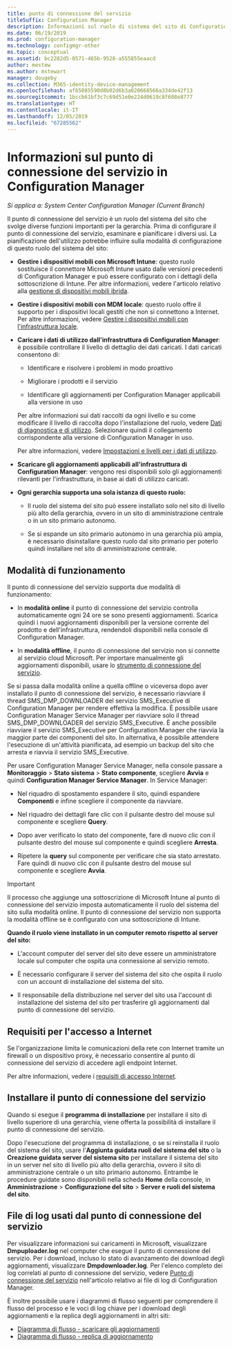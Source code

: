 ```yaml
---
title: punto di connessione del servizio
titleSuffix: Configuration Manager
description: Informazioni sul ruolo di sistema del sito di Configuration Manager e pianificazione della gamma di usi.
ms.date: 06/19/2019
ms.prod: configuration-manager
ms.technology: configmgr-other
ms.topic: conceptual
ms.assetid: bc2282d5-0571-465b-9528-a555855eaacd
author: mestew
ms.author: mstewart
manager: dougeby
ms.collection: M365-identity-device-management
ms.openlocfilehash: af65085590d8b02d6b3a020668566a334de42f13
ms.sourcegitcommit: 1bccb61bf3c7c69d51e0e224d0619c8f608e8777
ms.translationtype: HT
ms.contentlocale: it-IT
ms.lasthandoff: 12/05/2019
ms.locfileid: "67285562"
---
```

# <a name="about-the-service-connection-point-in-configuration-manager"></a>Informazioni sul punto di connessione del servizio in Configuration Manager

*Si applica a: System Center Configuration Manager (Current Branch)*

Il punto di connessione del servizio è un ruolo del sistema del sito che svolge diverse funzioni importanti per la gerarchia. Prima di configurare il punto di connessione del servizio, esaminare e pianificare i diversi usi. La pianificazione dell'utilizzo potrebbe influire sulla modalità di configurazione di questo ruolo del sistema del sito:  

- **Gestire i dispositivi mobili con Microsoft Intune**: questo ruolo sostituisce il connettore Microsoft Intune usato dalle versioni precedenti di Configuration Manager e può essere configurato con i dettagli della sottoscrizione di Intune. Per altre informazioni, vedere l'articolo relativo alla [gestione di dispositivi mobili ibrida](/sccm/mdm/understand/hybrid-mobile-device-management).  

- **Gestire i dispositivi mobili con MDM locale**: questo ruolo offre il supporto per i dispositivi locali gestiti che non si connettono a Internet. Per altre informazioni, vedere [Gestire i dispositivi mobili con l'infrastruttura locale](/sccm/mdm/understand/manage-mobile-devices-with-on-premises-infrastructure).  

- **Caricare i dati di utilizzo dall'infrastruttura di Configuration Manager**: è possibile controllare il livello di dettaglio dei dati caricati. I dati caricati consentono di:  

    - Identificare e risolvere i problemi in modo proattivo  

    - Migliorare i prodotti e il servizio  

    - Identificare gli aggiornamenti per Configuration Manager applicabili alla versione in uso  

    Per altre informazioni sui dati raccolti da ogni livello e su come modificare il livello di raccolta dopo l'installazione del ruolo, vedere [Dati di diagnostica e di utilizzo](/sccm/core/plan-design/diagnostics/diagnostics-and-usage-data). Selezionare quindi il collegamento corrispondente alla versione di Configuration Manager in uso.  

    Per altre informazioni, vedere [Impostazioni e livelli per i dati di utilizzo](/sccm/core/servers/deploy/install/setup-reference#bkmk_usage).  

- **Scaricare gli aggiornamenti applicabili all'infrastruttura di Configuration Manager**: vengono resi disponibili solo gli aggiornamenti rilevanti per l'infrastruttura, in base ai dati di utilizzo caricati.  

- **Ogni gerarchia supporta una sola istanza di questo ruolo:**  

    - Il ruolo del sistema del sito può essere installato solo nel sito di livello più alto della gerarchia, ovvero in un sito di amministrazione centrale o in un sito primario autonomo.  

    - Se si espande un sito primario autonomo in una gerarchia più ampia, è necessario disinstallare questo ruolo dal sito primario per poterlo quindi installare nel sito di amministrazione centrale.  


##  <a name="bkmk_modes"></a> Modalità di funzionamento  
Il punto di connessione del servizio supporta due modalità di funzionamento:  

- In **modalità online** il punto di connessione del servizio controlla automaticamente ogni 24 ore se sono presenti aggiornamenti. Scarica quindi i nuovi aggiornamenti disponibili per la versione corrente del prodotto e dell'infrastruttura, rendendoli disponibili nella console di Configuration Manager.  

- In **modalità offline**, il punto di connessione del servizio non si connette al servizio cloud Microsoft. Per importare manualmente gli aggiornamenti disponibili, usare lo [strumento di connessione del servizio](/sccm/core/servers/manage/use-the-service-connection-tool).  

Se si passa dalla modalità online a quella offline o viceversa dopo aver installato il punto di connessione del servizio, è necessario riavviare il thread SMS_DMP_DOWNLOADER del servizio SMS_Executive di Configuration Manager per rendere effettiva la modifica. È possibile usare Configuration Manager Service Manager per riavviare solo il thread SMS_DMP_DOWNLOADER del servizio SMS_Executive. È anche possibile riavviare il servizio SMS_Executive per Configuration Manager che riavvia la maggior parte dei componenti del sito. In alternativa, è possibile attendere l'esecuzione di un'attività pianificata, ad esempio un backup del sito che arresta e riavvia il servizio SMS_Executive.  

Per usare Configuration Manager Service Manager, nella console passare a **Monitoraggio** > **Stato sistema** > **Stato componente**, scegliere **Avvia** e quindi **Configuration Manager Service Manager**. In Service Manager:  

- Nel riquadro di spostamento espandere il sito, quindi espandere **Componenti** e infine scegliere il componente da riavviare.  

- Nel riquadro dei dettagli fare clic con il pulsante destro del mouse sul componente e scegliere **Query**.  

- Dopo aver verificato lo stato del componente, fare di nuovo clic con il pulsante destro del mouse sul componente e quindi scegliere **Arresta**.  

- Ripetere la **query** sul componente per verificare che sia stato arrestato. Fare quindi di nuovo clic con il pulsante destro del mouse sul componente e scegliere **Avvia**.  

> [!IMPORTANT]  
> Il processo che aggiunge una sottoscrizione di Microsoft Intune al punto di connessione del servizio imposta automaticamente il ruolo del sistema del sito sulla modalità online. Il punto di connessione del servizio non supporta la modalità offline se è configurato con una sottoscrizione di Intune.  

**Quando il ruolo viene installato in un computer remoto rispetto al server del sito:**  

- L'account computer del server del sito deve essere un amministratore locale sul computer che ospita una connessione al servizio remoto.

- È necessario configurare il server del sistema del sito che ospita il ruolo con un account di installazione del sistema del sito.  

- Il responsabile della distribuzione nel server del sito usa l'account di installazione del sistema del sito per trasferire gli aggiornamenti dal punto di connessione del servizio.


## <a name="bkmk_urls"></a> Requisiti per l'accesso a Internet  

Se l'organizzazione limita le comunicazioni della rete con Internet tramite un firewall o un dispositivo proxy, è necessario consentire al punto di connessione del servizio di accedere agli endpoint Internet.

Per altre informazioni, vedere i [requisiti di accesso Internet](/sccm/core/plan-design/network/internet-endpoints#bkmk_scp).


## <a name="install-the-service-connection-point"></a>Installare il punto di connessione del servizio
Quando si esegue il **programma di installazione** per installare il sito di livello superiore di una gerarchia, viene offerta la possibilità di installare il punto di connessione del servizio.

Dopo l'esecuzione del programma di installazione, o se si reinstalla il ruolo del sistema del sito, usare l'**Aggiunta guidata ruoli del sistema del sito** o la **Creazione guidata server del sistema sito** per installare il sistema del sito in un server nel sito di livello più alto della gerarchia, ovvero il sito di amministrazione centrale o un sito primario autonomo. Entrambe le procedure guidate sono disponibili nella scheda **Home** della console, in **Amministrazione** > **Configurazione del sito** > **Server e ruoli del sistema del sito**.



## <a name="log-files-used-by-the-service-connection-point"></a>File di log usati dal punto di connessione del servizio
Per visualizzare informazioni sui caricamenti in Microsoft, visualizzare **Dmpuploader.log** nel computer che esegue il punto di connessione del servizio.  Per i download, incluso lo stato di avanzamento dei download degli aggiornamenti, visualizzare **Dmpdownloader.log**. Per l'elenco completo dei log correlati al punto di connessione del servizio, vedere [Punto di connessione del servizio](/sccm/core/plan-design/hierarchy/log-files#BKMK_WITLog) nell'articolo relativo ai file di log di Configuration Manager.

È inoltre possibile usare i diagrammi di flusso seguenti per comprendere il flusso del processo e le voci di log chiave per i download degli aggiornamenti e la replica degli aggiornamenti in altri siti:
- [Diagramma di flusso - scaricare gli aggiornamenti](/sccm/core/servers/manage/download-updates-flowchart)
- [Diagramma di flusso - replica di aggiornamento](/sccm/core/servers/manage/update-replication-flowchart)
